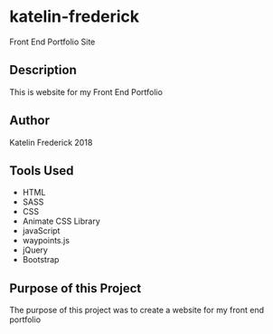 # katelin-frederick
Front End Portfolio Site

## Description

This is website for my Front End Portfolio

## Author

Katelin Frederick 2018 

## Tools Used
* HTML
* SASS
* CSS
* Animate CSS Library
* javaScript
* waypoints.js
* jQuery
* Bootstrap

## Purpose of this Project
The purpose of this project was to create a website for my front end portfolio
